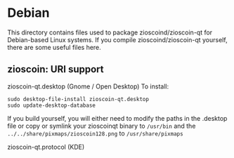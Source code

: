 
Debian
====================
This directory contains files used to package zioscoind/zioscoin-qt
for Debian-based Linux systems. If you compile zioscoind/zioscoin-qt yourself, there are some useful files here.

## zioscoin: URI support ##


zioscoin-qt.desktop  (Gnome / Open Desktop)
To install:

	sudo desktop-file-install zioscoin-qt.desktop
	sudo update-desktop-database

If you build yourself, you will either need to modify the paths in
the .desktop file or copy or symlink your zioscoinqt binary to `/usr/bin`
and the `../../share/pixmaps/zioscoin128.png` to `/usr/share/pixmaps`

zioscoin-qt.protocol (KDE)

